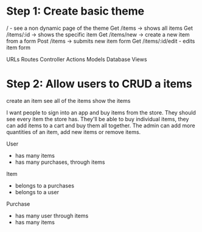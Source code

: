 # Step 1: Create basic theme

/ - see a non dynamic page of the theme
Get /items -> shows all items
Get /items/:id -> shows the specific item
Get /items/new -> create a new item from a form
Post /items -> submits new item form
Get /items/:id/edit - edits item form

URLs
Routes
Controller Actions
Models
Database
Views



# Step 2: Allow users to CRUD a items

create an item
see all of the items
show the items

I want people to sign into an app and buy items from the store. They should see every item the store has.
They'll be able to buy individual items, they can add items to a cart and buy them all together. The admin can add more quantities of an item, add new items or remove items.

User
  - has many items
  - has many purchases, through items 

Item
  - belongs to a purchases
  - belongs to a user

Purchase
  - has many user through items
  - has many items
